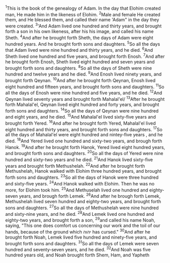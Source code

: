 <sup>1</sup>This is the book of the genealogy of Adam. In the day that Elohim created man, He made him in the likeness of Elohim.
<sup>2</sup>Male and female He created them, and He blessed them, and called their name 'Adam" in the day they were created.
<sup>3</sup>'And Adam lived one hundred and thirty years, and brought forth a son in his own likeness, after his his image, and called his name Sheth.
<sup>4</sup>And after he brought forth Sheth, the days of Adam were eight hundred years. And he brought forth sons and daughters.
<sup>5</sup>So all the days that Adam lived were nine hundred and thirty years, and he died.
<sup>6</sup>And Sheth lived one hundred and five years, and brought forth Enosh.
<sup>7</sup>And after he brought forth Enosh, Sheth lived eight hundred and seven years and brought forth sons and daughters.
<sup>8</sup>So all the days of Sheth were nine hundred and twelve years and he died.
<sup>9</sup>And Enosh lived ninety years, and brought forth Qeynan.
<sup>10</sup>And after he brought forth Qeynan, Enosh lived eight hundred and fifteen years, and brought forth sons and daughters.
<sup>11</sup>So all the days of Enosh were nine hundred and five years, and he died.
<sup>12</sup>And Qeynan lived seventy years and brought forth Mahalal'el/
<sup>13</sup>After he brought forth Mahalal'el, Qeynan lived eight hundred and forty years, and brought forth sons and daughters.
<sup>14</sup>So all the days of Qeynan were nine hundred and eight years, and he died.
<sup>15</sup>And Mahalal'el lived sixty-five years and brought forth Yered.
<sup>16</sup>And after he brought forth Yered, Mahalal'el lived eight hundred and thirty years, and brought forth sons and daughters.
<sup>17</sup>So all the days of Mahalal'el were eight hundred and nintey-five years , and he died.
<sup>18</sup>And Yered lived one hundred and sixty-two years, and brough forth Hanok.
<sup>19</sup>And after he brought forth Hanok, Yered lived eight hundred years, and brought forth sons and daughters.
<sup>20</sup>So all the days of Yered were nine hundred and sixty-two years and he died.
<sup>21</sup>And Hanok lived sixty-five years and brought forth Methushelah.
<sup>22</sup>And after he brought forth Methushelah, Hanok walked with Elohim three hundred years, and brought forth sons and daughters.
<sup>23</sup>So all the days of Hanok were three hundred and sixty-five years.
<sup>24</sup>And Hanok walked with Elohim. Then he was no more, for Elohim took him.
<sup>25</sup>And Methuselah lived one hundred and eighty-seven years, and brough forth Lemek.
<sup>26</sup>And after he brough forth Lemek, Methushelah lived seven hundred and eighty-two years, and brought forth sons and daughters.
<sup>27</sup>So all the days of Methushelah were nine hundred and sixty-nine years, and he died.
<sup>28</sup>And Lemek lived one hundred and eighty-two years, and brought forth a son,
<sup>29</sup>and called his name Noah, saying, "This one does comfort us concerning our work and the toil of our hands, because of the ground which יהוה has cursed."
<sup>30</sup>And after he brought forth Noah, Lemek lived five hundred and ninety-five years, and brought forth sons and daughters.
<sup>31</sup>So all the days of Lemek were seven hundred and seventy-seven years, and he died.
<sup>32</sup>And Noah was five hundred years old, and Noah brought forth Shem, Ham, and Yapheth